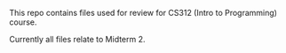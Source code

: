 This repo contains files used for review for CS312 (Intro to Programming) course.

Currently all files relate to Midterm 2. 